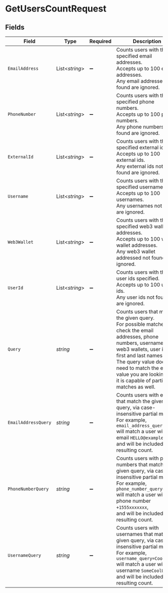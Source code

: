 # GetUsersCountRequest


## Fields

| Field                                                                                                                                                                                                                                                                                     | Type                                                                                                                                                                                                                                                                                      | Required                                                                                                                                                                                                                                                                                  | Description                                                                                                                                                                                                                                                                               | Example                                                                                                                                                                                                                                                                                   |
| ----------------------------------------------------------------------------------------------------------------------------------------------------------------------------------------------------------------------------------------------------------------------------------------- | ----------------------------------------------------------------------------------------------------------------------------------------------------------------------------------------------------------------------------------------------------------------------------------------- | ----------------------------------------------------------------------------------------------------------------------------------------------------------------------------------------------------------------------------------------------------------------------------------------- | ----------------------------------------------------------------------------------------------------------------------------------------------------------------------------------------------------------------------------------------------------------------------------------------- | ----------------------------------------------------------------------------------------------------------------------------------------------------------------------------------------------------------------------------------------------------------------------------------------- |
| `EmailAddress`                                                                                                                                                                                                                                                                            | List<*string*>                                                                                                                                                                                                                                                                            | :heavy_minus_sign:                                                                                                                                                                                                                                                                        | Counts users with the specified email addresses.<br/>Accepts up to 100 email addresses.<br/>Any email addresses not found are ignored.                                                                                                                                                    | [<br/>"user@example.com"<br/>]                                                                                                                                                                                                                                                            |
| `PhoneNumber`                                                                                                                                                                                                                                                                             | List<*string*>                                                                                                                                                                                                                                                                            | :heavy_minus_sign:                                                                                                                                                                                                                                                                        | Counts users with the specified phone numbers.<br/>Accepts up to 100 phone numbers.<br/>Any phone numbers not found are ignored.                                                                                                                                                          | [<br/>"+1234567890"<br/>]                                                                                                                                                                                                                                                                 |
| `ExternalId`                                                                                                                                                                                                                                                                              | List<*string*>                                                                                                                                                                                                                                                                            | :heavy_minus_sign:                                                                                                                                                                                                                                                                        | Counts users with the specified external ids.<br/>Accepts up to 100 external ids.<br/>Any external ids not found are ignored.                                                                                                                                                             | [<br/>"external-id-123"<br/>]                                                                                                                                                                                                                                                             |
| `Username`                                                                                                                                                                                                                                                                                | List<*string*>                                                                                                                                                                                                                                                                            | :heavy_minus_sign:                                                                                                                                                                                                                                                                        | Counts users with the specified usernames.<br/>Accepts up to 100 usernames.<br/>Any usernames not found are ignored.                                                                                                                                                                      | [<br/>"username123"<br/>]                                                                                                                                                                                                                                                                 |
| `Web3Wallet`                                                                                                                                                                                                                                                                              | List<*string*>                                                                                                                                                                                                                                                                            | :heavy_minus_sign:                                                                                                                                                                                                                                                                        | Counts users with the specified web3 wallet addresses.<br/>Accepts up to 100 web3 wallet addresses.<br/>Any web3 wallet addressed not found are ignored.                                                                                                                                  | [<br/>"0x123456789abcdef"<br/>]                                                                                                                                                                                                                                                           |
| `UserId`                                                                                                                                                                                                                                                                                  | List<*string*>                                                                                                                                                                                                                                                                            | :heavy_minus_sign:                                                                                                                                                                                                                                                                        | Counts users with the user ids specified.<br/>Accepts up to 100 user ids.<br/>Any user ids not found are ignored.                                                                                                                                                                         | [<br/>"user-id-123"<br/>]                                                                                                                                                                                                                                                                 |
| `Query`                                                                                                                                                                                                                                                                                   | *string*                                                                                                                                                                                                                                                                                  | :heavy_minus_sign:                                                                                                                                                                                                                                                                        | Counts users that match the given query.<br/>For possible matches, we check the email addresses, phone numbers, usernames, web3 wallets, user ids, first and last names.<br/>The query value doesn't need to match the exact value you are looking for, it is capable of partial matches as well. | John Doe                                                                                                                                                                                                                                                                                  |
| `EmailAddressQuery`                                                                                                                                                                                                                                                                       | *string*                                                                                                                                                                                                                                                                                  | :heavy_minus_sign:                                                                                                                                                                                                                                                                        | Counts users with emails that match the given query, via case-insensitive partial match.<br/>For example, `email_address_query=ello` will match a user with the email `HELLO@example.com`,<br/>and will be included in the resulting count.                                               |                                                                                                                                                                                                                                                                                           |
| `PhoneNumberQuery`                                                                                                                                                                                                                                                                        | *string*                                                                                                                                                                                                                                                                                  | :heavy_minus_sign:                                                                                                                                                                                                                                                                        | Counts users with phone numbers that match the given query, via case-insensitive partial match.<br/>For example, `phone_number_query=555` will match a user with the phone number `+1555xxxxxxx`,<br/>and will be included in the resulting count.                                        |                                                                                                                                                                                                                                                                                           |
| `UsernameQuery`                                                                                                                                                                                                                                                                           | *string*                                                                                                                                                                                                                                                                                  | :heavy_minus_sign:                                                                                                                                                                                                                                                                        | Counts users with usernames that match the given query, via case-insensitive partial match.<br/>For example, `username_query=CoolUser` will match a user with the username `SomeCoolUser`,<br/>and will be included in the resulting count.                                               |                                                                                                                                                                                                                                                                                           |
